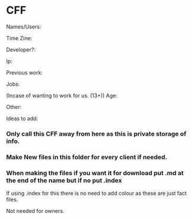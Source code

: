 # CFF

Names/Users:

Time Zine:

Developer?:

Ip:

Previous work:

Jobs:

(Incase of wanting to work for us. (13+)) Age:

Other:



Ideas to add:


### Only call this CFF away from here as this is private storage of info.


### Make New files in this folder for every client if needed.
### When making the files if you want it for download put .md at the end of the name but if no put .index

If using .index for this there is no need to add colour as these are just fact files.


Not needed for owners.
